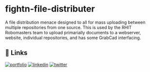 
# fightn-file-distributer

A file distribution menace designed to all for mass uploading between multiple repositories from one source. This is used by the RHIT Robomasters team to upload primarially documents to a webserver, website, individual repositories, and has some GrabCad interfacing.


## 🔗 Links
[![portfolio](https://img.shields.io/badge/my_portfolio-000?style=for-the-badge&logo=ko-fi&logoColor=white)](https://github.com/Ben-McDaniel)
[![linkedin](https://img.shields.io/badge/linkedin-0A66C2?style=for-the-badge&logo=linkedin&logoColor=white)](https://www.linkedin.com/in/ben-mcdaniel-b00924215?trk=people-guest_people_search-card&original_referer=https%3A%2F%2Fwww.linkedin.com%2Fpub%2Fdir%3FfirstName%3DBen%26lastName%3DMcDaniel%26trk%3Dpeople-guest_people-search-bar_search-submit)
[![twitter](https://img.shields.io/badge/twitter-1DA1F2?style=for-the-badge&logo=twitter&logoColor=white)](https://twitter.com/sn1ck3t)

